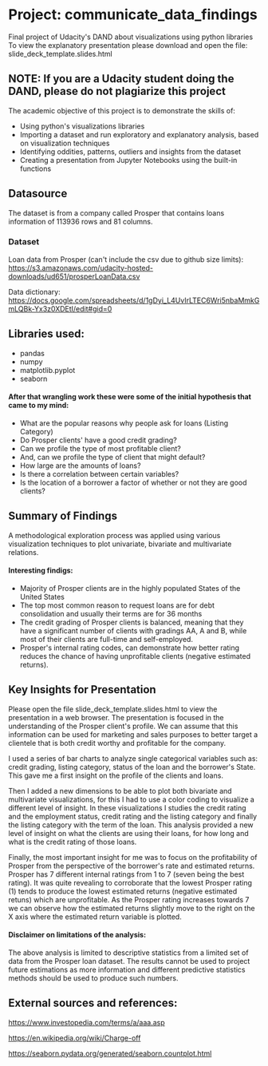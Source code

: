 # Project: communicate_data_findings
Final project of Udacity's DAND about visualizations using python libraries
To view the explanatory presentation please download and open the file: slide_deck_template.slides.html


## NOTE: If you are a Udacity student doing the DAND, please do not plagiarize this project

The academic objective of this project is to demonstrate the skills of:
- Using python's visualizations libraries
- Importing a dataset and run exploratory and explanatory analysis, based on visualization techniques
- Identifying oddities, patterns, outliers and insights from the dataset
- Creating a presentation from Jupyter Notebooks using the built-in functions

## Datasource
The dataset is from a company called Prosper that contains loans information of 113936 rows and 81 columns.

### Dataset
Loan data from Prosper (can't include the csv due to github size limits):
https://s3.amazonaws.com/udacity-hosted-downloads/ud651/prosperLoanData.csv

Data dictionary: https://docs.google.com/spreadsheets/d/1gDyi_L4UvIrLTEC6Wri5nbaMmkGmLQBk-Yx3z0XDEtI/edit#gid=0

## Libraries used:
- pandas
- numpy
- matplotlib.pyplot
- seaborn

#### After that wrangling work these were some of the initial hypothesis that came to my mind:
- What are the popular reasons why people ask for loans (Listing Category)
- Do Prosper clients' have a good credit grading?
- Can we profile the type of most profitable client?
- And, can we profile the type of client that might default?
- How large are the amounts of loans? 
- Is there a correlation between certain variables?
- Is the location of a borrower a factor of whether or not they are good clients?


## Summary of Findings

A methodological exploration process was applied using various visualization techniques to plot univariate, bivariate and multivariate relations.

#### Interesting findigs:
- Majority of Prosper clients are in the highly populated States of the United States
- The top most common reason to request loans are for debt consolidation and usually their terms are for 36 months
- The credit grading of Prosper clients is balanced, meaning that they have a significant number of clients with gradings AA, A and B, while most of their clients are full-time and self-employed.
- Prosper's internal rating codes, can demonstrate how better rating reduces the chance of having unprofitable clients (negative estimated returns).


## Key Insights for Presentation

Please open the file slide_deck_template.slides.html to view the presentation in a web browser. The presentation is focused in the understanding of the Prosper client's profile. We can assume that this information can be used for marketing and sales purposes to better target a clientele that is both credit worthy and profitable for the company.

I used a series of bar charts to analyze single categorical variables such as: credit grading, listing category, status of the loan and the borrower's State. This gave me a first insight on the profile of the clients and loans.

Then I added a new dimensions to be able to plot both bivariate and multivariate visualizations, for this I had to use a color coding to visualize a different level of insight. In these visualizations I studies the credit rating and the employment status, credit rating and the listing category and finally the listing category with the term of the loan. This analysis provided a new level of insight on what the clients are using their loans, for how long and what is the credit rating of those loans.

Finally, the most important insight for me was to focus on the profitability of Prosper from the perspective of the borrower's rate and estimated returns. Prosper has 7 different internal ratings from 1 to 7 (seven being the best rating). It was quite revealing to corroborate that the lowest Prosper rating (1) tends to produce the lowest estimated returns (negative estimated retuns) which are unprofitable. As the Prosper rating increases towards 7 we can observe how the estimated returns slightly move to the right on the X axis where the estimated return variable is plotted.


#### Disclaimer on limitations of the analysis:
The above analysis is limited to descriptive statistics from a limited set of data from the Prosper loan dataset. The results cannot be used to project future estimations as more information and different predictive statistics methods should be used to produce such numbers.


## External sources and references:
https://www.investopedia.com/terms/a/aaa.asp

https://en.wikipedia.org/wiki/Charge-off

https://seaborn.pydata.org/generated/seaborn.countplot.html
